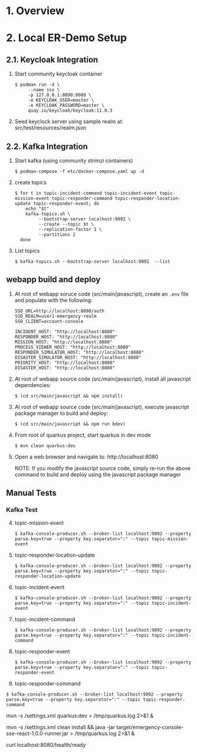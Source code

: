 # 1. Overview
# 2. Local ER-Demo Setup


## 2.1. Keycloak Integration
1. Start community keycloak container
   `````
   $ podman run -d \
        --name sso \
        -p 127.0.0.1:8090:8080 \
        -e KEYCLOAK_USER=master \
        -e KEYCLOAK_PASSWORD=master \
        quay.io/keycloak/keycloak:11.0.3
   `````
1. Seed keyclock server using sample realm at:  src/test/resources/realm.json

## 2.2. Kafka Integration
1. Start kafka (using community strimzi containers)
   `````
   $ podman-compose -f etc/docker-compose.yaml up -d
   `````

2. create topics
   `````
   $ for t in topic-incident-command topic-incident-event topic-mission-event topic-responder-command topic-responder-location-update topic-responder-event; do
       echo "$t"
       kafka-topics.sh \
            --bootstrap-server localhost:9092 \
            --create --topic $t \
            --replication-factor 1 \
            --partitions 2
     done
   `````

3. List topics
   `````
   $ kafka-topics.sh --bootstrap-server localhost:9092  --list
   `````

## webapp build and deploy

1. At root of webapp soruce code (src/main/javascript), create an `.env` file and populate with the following:
   `````
   SSO_URL=http://localhost:8090/auth
   SSO_REALM=user1-emergency-realm
   SSO_CLIENT=account-console

   INCIDENT_HOST: "http://localhost:8080"
   RESPONDER_HOST: "http://localhost:8080"
   MISSION_HOST: "http://localhost:8080"
   PROCESS_VIEWER_HOST: "http://localhost:8080"
   RESPONDER_SIMULATOR_HOST: "http://localhost:8080"
   DISASTER_SIMULATOR_HOST: "http://localhost:8080"
   PRIORITY_HOST: "http://localhost:8080"
   DISASTER_HOST: "http://localhost:8080"
   `````

1. At root of webapp source code (src/main/javascript), install all javascript dependencies:
   `````
   $ (cd src/main/javascript && npm install)
   `````

1. At root of webapp source code (src/main/javascript), execute javascript package manager to build and deploy:
   `````
   $ (cd src/main/javascript && npm run bdev)
   `````

1. From root of quarkus project, start quarkus in dev mode
   `````
   $ mvn clean quarkus:dev 
   `````

1. Open a web browser and navigate to:  http://localhost:8080
   
   NOTE: If you modify the javascript source code, simply re-run the above command to build and deploy using the javascript package manager 

## Manual Tests

### Kafka Test

4. topic-mission-event
   `````
   $ kafka-console-producer.sh --broker-list localhost:9092 --property parse.key=true --property key.separator=":" --topic topic-mission-event
   `````
5. topic-responder-location-update
   `````
   $ kafka-console-producer.sh --broker-list localhost:9092 --property parse.key=true --property key.separator=":" --topic topic-responder-location-update
   `````
6. topic-incident-event
   `````
   $ kafka-console-producer.sh --broker-list localhost:9092 --property parse.key=true --property key.separator=":" --topic topic-incident-event
   `````
7. topic-incident-command
   `````
   $ kafka-console-producer.sh --broker-list localhost:9092 --property parse.key=true --property key.separator=":" --topic topic-incident-command
   `````
8. topic-responder-event
   `````
   $ kafka-console-producer.sh --broker-list localhost:9092 --property parse.key=true --property key.separator=":" --topic topic-responder-event
   `````
9.  topic-responder-command
   `````
   $ kafka-console-producer.sh --broker-list localhost:9092 --property parse.key=true --property key.separator=":" --topic topic-responder-command
   `````

mvn -s /settings.xml quarkus:dev > /tmp/quarkus.log 2>&1 &

mvn -s /settings.xml clean install && java -jar target/emergency-console-sse-react-1.0.0-runner.jar > /tmp/quarkus.log 2>&1 &

curl localhost:8080/health/ready
